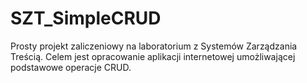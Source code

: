 # SZT_SimpleCRUD

Prosty projekt zaliczeniowy na laboratorium z Systemów Zarządzania Treścią. Celem jest opracowanie aplikacji internetowej umożliwającej podstawowe operacje CRUD.
